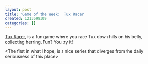 ```yaml
---
layout: post
title: 'Game of the Week:  Tux Racer'
created: 1213598309
categories: []
---
```

[Tux Racer](http://tuxracer.sourceforge.net/download.html), is a fun game where you race Tux down hills on his belly, collecting herring.  Fun? You try it!

<The first in what I hope, is a nice series that diverges from the daily seriousness of this place>
